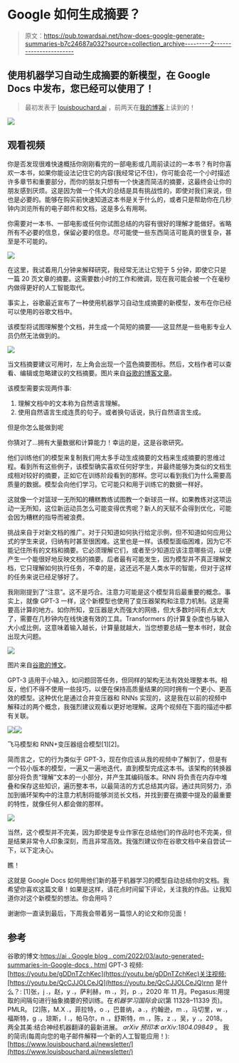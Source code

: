 # Google 如何生成摘要？

> 原文：<https://pub.towardsai.net/how-does-google-generate-summaries-b7c24687a032?source=collection_archive---------2----------------------->

## 使用机器学习自动生成摘要的新模型，在 Google Docs 中发布，您已经可以使用了！

> 最初发表于 [louisbouchard.ai](https://www.louisbouchard.ai/google-docs-summary/) ，前两天在[我的博客](https://www.louisbouchard.ai/google-docs-summary/)上读到的！

![](img/9d8848342317077122fae9de92cf063d.png)

## 观看视频

你是否发现很难快速概括你刚刚看完的一部电影或几周前读过的一本书？有时你喜欢一本书，如果你能设法记住它的内容(我经常记不住)，你可能会花一个小时描述许多章节和重要部分，而你的朋友只想有一个快速而简洁的摘要，这最终会让你的朋友感到厌烦。这是因为做一个伟大的总结是具有挑战性的，即使对我们来说，但也是必要的。能够在购买前快速知道这本书是关于什么的，或者只是帮助你在几秒钟内浏览所有的电子邮件和文档，这是多么有用啊。

你需要对一本书、一部电影或任何你试图总结的内容有很好的理解才能做好。省略所有不必要的信息，保留必要的信息。尽可能使一些东西简洁可能真的很复杂，甚至是不可能的。

[![](img/5696e8164f9191bc257356b069ff9d5d.png)](http://eepurl.com/huGLT5)

在这里，我试着用几分钟来解释研究，我经常无法让它短于 5 分钟，即使它只是一篇 20 页文章的摘要。这需要数小时的工作和微调，现在我可能会被一个在毫秒内做得更好的人工智能取代。

事实上，谷歌最近宣布了一种使用机器学习自动生成摘要的新模型，发布在你已经可以使用的谷歌文档中。

该模型将试图理解整个文档，并生成一个简短的摘要——这显然是一些电影专业人员仍然无法做到的。

![](img/cc624dbadb1dda26348a5620ef6077e5.png)

当文档摘要建议可用时，左上角会出现一个蓝色摘要图标。然后，文档作者可以查看、编辑或忽略建议的文档摘要。图片来自[谷歌的博客文章](https://ai.googleblog.com/2022/03/auto-generated-summaries-in-google-docs.html)。

该模型需要实现两件事:

1.  理解文档中的文本称为自然语言理解。
2.  使用自然语言生成连贯的句子。或者换句话说，执行自然语言生成。

但是你怎么能做到呢

你猜对了…拥有大量数据和计算能力！幸运的是，这是谷歌研究。

他们训练他们的模型来复制我们用太多手动生成摘要的文档来生成摘要的思维过程。看到所有这些例子，该模型确实喜欢任何好学生，并最终能够为类似的文档生成相对较好的摘要，正如它在训练阶段看到的那样。您可以看到我们为什么需要高质量的数据。模型会向他们学习。它可能只和用于训练它的数据一样好。

这就像一个对篮球一无所知的糟糕教练试图教一个新球员一样。如果教练对这项运动一无所知，这位新运动员怎么可能变得优秀呢？新人的天赋不会得到优化，可能会因为糟糕的指导而被浪费。

挑战来自于对新文档的推广。对于只知道如何执行给定示例，但不知道如何应用公式的学生来说，归纳有时甚至很困难。这里也是一样。该模型面临困难，因为它不能记住所有的文档和摘要。它必须理解它们，或者至少知道应该注意哪些词，以便产生一个能很好地反映文档的摘要。后者最有可能发生，因为模型并不真正理解文档，它只理解如何执行任务，不幸的是，这还远不是人类水平的智能，但对于这样的任务来说已经足够好了。

我刚刚提到了“注意”。这不是巧合。注意力可能是这个模型背后最重要的概念。事实上，就像 GPT-3 一样，这个新模型也使用了变压器架构和注意力机制。这是需要高计算的地方。如你所知，变压器是大而强大的网络，但大多数时间有点太大了，需要在几秒钟内在线快速有效的工具。Transformers 的计算复杂度也与输入大小成比例，这意味着输入越长，计算量就越大，当您想要总结一整本书时，就会出现大问题。

![](img/319de9fbd4a0b0e47fd626702c8da773.png)

图片来自[谷歌的博文](https://ai.googleblog.com/2022/03/auto-generated-summaries-in-google-docs.html)。

GPT-3 适用于小输入，如问题回答任务，但同样的架构无法有效处理整本书。相反，他们不得不使用一些技巧，以便在保持高质量结果的同时拥有一个更小、更高效的模型。这种优化是通过合并变压器和 RNNs 实现的，这是我在以前的视频中解释过的两个概念，我强烈建议观看以更好地理解。这两个视频在下面的描述中都有关联。

![](img/129cdcfa0bb8a64f6043e3a8e62c7ac4.png)![](img/1f1f5b8713fcb632011d36ff9faec1ac.png)

飞马模型和 RNN+变压器组合模型[1][2]。

简而言之，它的行为类似于 GPT-3，现在你应该从我的视频中了解到了，但是有一个较小版本的模型，一遍又一遍地迭代，直到模型完成这本书。该架构的转换器部分将负责“理解”文本的一小部分，并产生其编码版本。RNN 将负责在内存中堆叠和保存这些知识，遍历整本书，以最简洁的方式总结其内容。通过共同努力，添加到循环架构中的注意力机制将能够浏览长文档，并找到要在摘要中提及的最重要的特性，就像任何人都会做的那样。

[![](img/e0c48cdb788cf8f27af170f3a34e834c.png)](https://www.louisbouchard.ai/learnai/)

当然，这个模型并不完美，因为即使是专业作家在总结他们的作品时也不完美，但是结果非常令人印象深刻，而且非常高效。我强烈建议你在谷歌文档中亲自尝试一下，以下定决心。

瞧！

这就是 Google Docs 如何用他们新的基于机器学习的模型自动总结你的文档。我希望你喜欢这篇文章！如果是这样，请花点时间留下评论，关注我的作品。让我知道你对这个新模型的想法。你会用吗？

谢谢你一直读到最后，下周我会带着另一篇惊人的论文和你见面！

## 参考

谷歌的博文:[https://ai . Google blog . com/2022/03/auto-generated-summaries-in-Google-docs . html](https://ai.googleblog.com/2022/03/auto-generated-summaries-in-google-docs.html)
GPT-3 视频:[https://youtu.be/gDDnTZchKec](https://youtu.be/gDDnTZchKec)关注视频:[https://youtu.be/QcCJJOLCeJQ](https://youtu.be/QcCJJOLCeJQ)rnn 是什么？:
[1]张，j .，赵，y .，萨利赫，m .，刘，p .，2020 年 11 月。Pegasus:用提取的间隔句进行抽象摘要的预训练。在*机器学习国际会议*(第 11328–11339 页)。PMLR。
[2]陈，M.X .，菲拉特，o .，巴普纳，a .，约翰逊，m .，马切里，w .，福斯特，g .，琼斯，l .，帕马尔，n .，舒斯特，m .，陈，z .，吴，y .，2018。两全其美:结合神经机器翻译的最新进展。 *arXiv 预印本 arXiv:1804.09849* 。
我的简讯(每周向您的电子邮件解释一个新的人工智能应用！):[https://www.louisbouchard.ai/newsletter/](https://www.louisbouchard.ai/newsletter/)